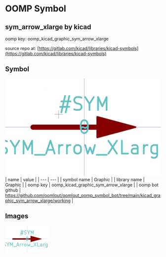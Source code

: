 # OOMP Symbol  
## sym_arrow_xlarge  by kicad  
  
oomp key: oomp_kicad_graphic_sym_arrow_xlarge  
  
source repo at: [https://gitlab.com/kicad/libraries/kicad-symbols](https://gitlab.com/kicad/libraries/kicad-symbols)  
## Symbol  
  
[![working.png](working_600.png)](working.png)  
| name | value | 
| --- | --- | 
| symbol name | Graphic | 
| library name | Graphic | 
| oomp key | oomp_kicad_graphic_sym_arrow_xlarge | 
| oomp bot github | https://github.com/oomlout/oomlout_oomp_symbol_bot/tree/main/kicad_graphic_sym_arrow_xlarge/working | 
## Images  
  
[![working.png](working_140.png)](working.png)  
